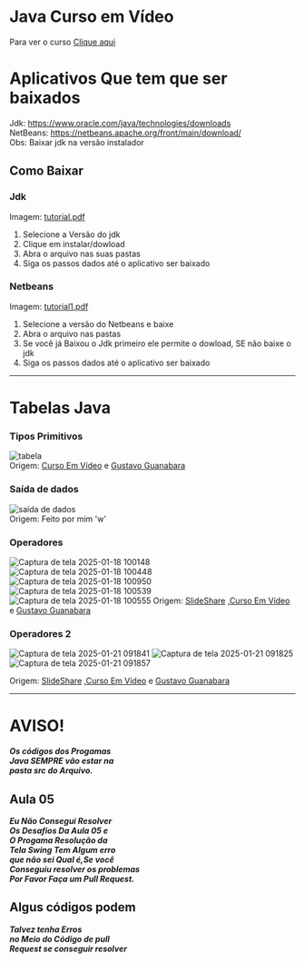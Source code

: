 # Java Curso em Vídeo
Para ver o curso  [Clique aqui](https://www.youtube.com/watch?v=ZBKxhnqX-Q0&list=PLHz_AreHm4dkI2ZdjTwZA4mPMxWTfNSpR)
# Aplicativos Que tem que ser baixados
Jdk: https://www.oracle.com/java/technologies/downloads  
NetBeans: https://netbeans.apache.org/front/main/download/  
Obs: Baixar jdk na versão instalador
## Como Baixar
### Jdk  
Imagem:
[tutorial.pdf](https://github.com/user-attachments/files/18377223/tutorial.pdf)
1. Selecione a Versão do jdk
2. Clique em instalar/dowload
3. Abra o arquivo nas suas pastas
4. Siga os passos dados até o aplicativo ser baixado
### Netbeans
Imagem:
[tutorial1.pdf](https://github.com/user-attachments/files/18377309/tutorial1.pdf)
1. Selecione a versão do Netbeans e baixe
2. Abra o arquivo nas pastas
3. Se você já Baixou o Jdk primeiro ele permite o dowload, SE não baixe o jdk
4. Siga os passos dados até o aplicativo ser baixado
____
# Tabelas Java
### Tipos Primitivos
![tabela](https://github.com/user-attachments/assets/975ff03f-06ae-43d1-9313-b58e1518b41f)  
Origem: [Curso Em Vídeo](https://www.cursoemvideo.com/) e [Gustavo Guanabara](https://github.com/gustavoguanabara) 
### Saída de dados
![saída de dados](https://github.com/user-attachments/assets/7cc6fca1-7f6a-4598-b296-71ffee9bb6b5)  
Origem: Feito por mim 'w'
### Operadores
![Captura de tela 2025-01-18 100148](https://github.com/user-attachments/assets/6b126ccb-0256-4ebc-a96c-a9ae816f916e)  
![Captura de tela 2025-01-18 100448](https://github.com/user-attachments/assets/fc3aef14-edb8-4906-9375-b172c26f0c58) 
![Captura de tela 2025-01-18 100950](https://github.com/user-attachments/assets/ae50b98e-fc90-4f74-b015-21c8bb8c0c2f)
![Captura de tela 2025-01-18 100539](https://github.com/user-attachments/assets/d900cc03-c91c-44c4-87ba-db49eefae4db)  
![Captura de tela 2025-01-18 100555](https://github.com/user-attachments/assets/f39e65f8-3658-491d-ad7e-c57995bfb1b7)
Origem: [SlideShare]([https://pt.slideshare.net/slideshow/curso-de-java-07-operadores/46916976](https://pt.slideshare.net/slideshow/curso-de-java-08-operadores-lgicos-e-relacionais/47487553)) ,[Curso Em Vídeo](https://www.cursoemvideo.com/) e [Gustavo Guanabara](https://github.com/gustavoguanabara) 
### Operadores 2
![Captura de tela 2025-01-21 091841](https://github.com/user-attachments/assets/b6083c8d-256a-49f5-bf7c-8b425f5b9520)
![Captura de tela 2025-01-21 091825](https://github.com/user-attachments/assets/e26ae106-9bc2-425c-9ebd-0475d78e40fd)
![Captura de tela 2025-01-21 091857](https://github.com/user-attachments/assets/63932c80-23d1-4a46-8cb1-efe1f7e0ab2b)

Origem: [SlideShare](https://pt.slideshare.net/slideshow/curso-de-java-07-operadores/46916976) ,[Curso Em Vídeo](https://www.cursoemvideo.com/) e [Gustavo Guanabara](https://github.com/gustavoguanabara) 
____
# AVISO!
***Os códigos dos Progamas  
Java SEMPRE vão estar na  
pasta src do Arquivo.***
## Aula 05
***Eu Não Consegui Resolver   
Os Desafios Da Aula 05 e   
O Progama Resolução da   
Tela Swing Tem Algum erro    
que não sei Qual é,Se você  
Conseguiu resolver os problemas    
Por Favor Faça um Pull Request.***
## Algus códigos podem
***Talvez tenha Erros    
no Meio do Código de pull     
Request se conseguir resolver***
